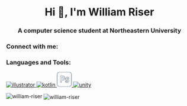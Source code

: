 <h1 align="center">Hi 👋, I'm William Riser</h1>
<h3 align="center">A computer science student at Northeastern University</h3>

<h3 align="left">Connect with me:</h3>
<p align="left">
</p>

<h3 align="left">Languages and Tools:</h3>
<p align="left"> <a href="https://www.adobe.com/in/products/illustrator.html" target="_blank" rel="noreferrer"> <img src="https://www.vectorlogo.zone/logos/adobe_illustrator/adobe_illustrator-icon.svg" alt="illustrator" width="40" height="40"/> </a> <a href="https://kotlinlang.org" target="_blank" rel="noreferrer"> <img src="https://www.vectorlogo.zone/logos/kotlinlang/kotlinlang-icon.svg" alt="kotlin" width="40" height="40"/> </a> <a href="https://www.photoshop.com/en" target="_blank" rel="noreferrer"> <img src="https://raw.githubusercontent.com/devicons/devicon/master/icons/photoshop/photoshop-line.svg" alt="photoshop" width="40" height="40"/> </a> <a href="https://unity.com/" target="_blank" rel="noreferrer"> <img src="https://www.vectorlogo.zone/logos/unity3d/unity3d-icon.svg" alt="unity" width="40" height="40"/> </a>  </p>


<p><img align="left" src="https://github-readme-stats.vercel.app/api/top-langs/?username=william-riser&layout=compact" alt="william-riser" /></p>
<p>&nbsp;<img align="center" src="https://github-readme-stats.vercel.app/api?username=william-riser&show_icons=true&locale=en" alt="william-riser" /></p>
